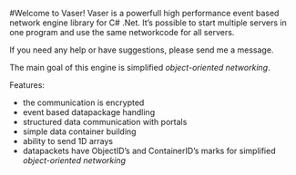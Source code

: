 #Welcome to Vaser!
Vaser is a powerfull high performance event based network engine library for C# .Net. 
It’s possible to start multiple servers in one program and use the same networkcode for all servers.

If you need any help or have suggestions, please send me a message.

The main goal of this engine is simplified _object-oriented networking_.

Features:
+ the communication is encrypted
+ event based datapackage handling
+ structured data communication with portals
+ simple data container building
+ ability to send 1D arrays
+ datapackets have ObjectID’s and ContainerID’s marks for simplified _object-oriented networking_
